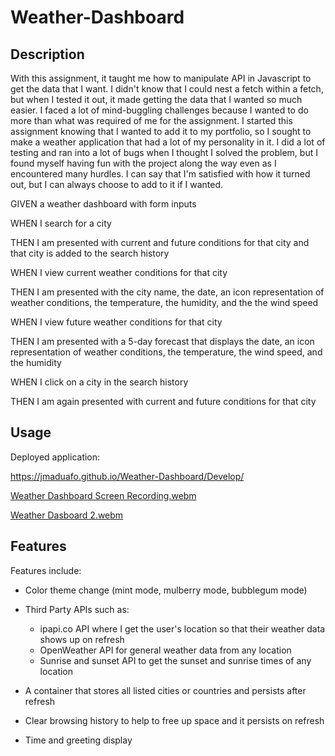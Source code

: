 # Weather-Dashboard

## Description

With this assignment, it taught me how to manipulate API in Javascript to get the data that I want. I didn't know that I could nest a fetch within a fetch, but when I
tested it out, it made getting the data that I wanted so much easier. I faced a lot of mind-buggling challenges because I wanted to do more than what was required of
me for the assignment. I started this assignment knowing that I wanted to add it to my portfolio, so I sought to make a weather application that had a lot of my personality in it. I did a lot of testing and ran into a lot of bugs when I thought I solved the problem, but I found myself having fun with the project along the way
even as I encountered many hurdles. I can say that I'm satisfied with how it turned out, but I can always choose to add to it if I wanted.

GIVEN a weather dashboard with form inputs

WHEN I search for a city

THEN I am presented with current and future conditions for that city and that city is added to the search history

WHEN I view current weather conditions for that city

THEN I am presented with the city name, the date, an icon representation of weather conditions, the temperature, the humidity, and the the wind speed

WHEN I view future weather conditions for that city

THEN I am presented with a 5-day forecast that displays the date, an icon representation of weather conditions, the temperature, the wind speed, and the humidity

WHEN I click on a city in the search history

THEN I am again presented with current and future conditions for that city

## Usage

Deployed application:

https://jmaduafo.github.io/Weather-Dashboard/Develop/

[Weather Dashboard Screen Recording.webm](https://user-images.githubusercontent.com/87540591/229628663-ad488de6-b205-4772-91c9-1f7e8fe5afca.webm)

[Weather Dasboard 2.webm](https://user-images.githubusercontent.com/87540591/229647821-fcf17b00-c6dc-43a7-ae34-2191bf84ae90.webm)

## Features

Features include:

- Color theme change (mint mode, mulberry mode, bubblegum mode)

- Third Party APIs such as:
  - ipapi.co API where I get the user's location so that their weather data shows up on refresh
  - OpenWeather API for general weather data from any location
  - Sunrise and sunset API to get the sunset and sunrise times of any location
  
 - A container that stores all listed cities or countries and persists after refresh
  
- Clear browsing history to help to free up space and it persists on refresh

- Time and greeting display


